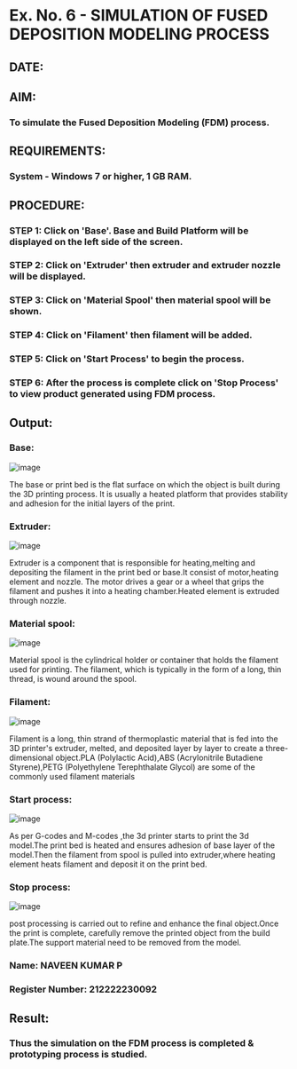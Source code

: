 # Ex. No. 6 - SIMULATION OF FUSED DEPOSITION MODELING PROCESS

## DATE: 
## AIM:
### To simulate the Fused Deposition Modeling (FDM) process.

## REQUIREMENTS:
### System - Windows 7 or higher, 1 GB RAM.

## PROCEDURE:
### STEP 1: Click on 'Base'. Base and Build Platform will be displayed on the left side of the screen.
### STEP 2: Click on 'Extruder' then extruder and extruder nozzle will be displayed.
### STEP 3: Click on 'Material Spool' then material spool will be shown.
### STEP 4: Click on 'Filament' then filament will be added.
### STEP 5: Click on 'Start Process' to begin the process.
### STEP 6: After the process is complete click on 'Stop Process' to view product generated using FDM process.


## Output:

### Base:

![image](https://github.com/gururamu08/Ex.-No---6.-SIMULATION-OF-FUSED-DEPOSITION-MODELING-PROCESS/assets/118707009/2bbd128a-30e4-4a61-8232-3887a971c346)

The base or print bed is the flat surface on which the object is built during the 3D printing process. It is usually a heated platform that provides stability and adhesion for the initial layers of the print.

### Extruder:

![image](https://github.com/gururamu08/Ex.-No---6.-SIMULATION-OF-FUSED-DEPOSITION-MODELING-PROCESS/assets/118707009/6322541c-fe07-4969-a2e3-fd6518f3e6a0)


Extruder is a component that is responsible for heating,melting and depositing the filament in the print bed or base.It consist of motor,heating element and nozzle. The motor drives a gear or a wheel that grips the filament and pushes it into a heating chamber.Heated element is extruded through nozzle.

### Material spool:

![image](https://github.com/gururamu08/Ex.-No---6.-SIMULATION-OF-FUSED-DEPOSITION-MODELING-PROCESS/assets/118707009/fe6b502e-569e-4fef-a772-3ed4cb45359a)


Material spool is the cylindrical holder or container that holds the filament used for printing. The filament, which is typically in the form of a long, thin thread, is wound around the spool.

### Filament:

![image](https://github.com/gururamu08/Ex.-No---6.-SIMULATION-OF-FUSED-DEPOSITION-MODELING-PROCESS/assets/118707009/e4f84282-c974-4ea9-989f-530ee7a08c28)


Filament is a long, thin strand of thermoplastic material that is fed into the 3D printer's extruder, melted, and deposited layer by layer to create a three-dimensional object.PLA (Polylactic Acid),ABS (Acrylonitrile Butadiene Styrene),PETG (Polyethylene Terephthalate Glycol) are some of the commonly used filament materials

### Start process:

![image](https://github.com/gururamu08/Ex.-No---6.-SIMULATION-OF-FUSED-DEPOSITION-MODELING-PROCESS/assets/118707009/5fb8a5e8-3cbf-4421-9431-75890afda662)


As per G-codes and M-codes ,the 3d printer starts to print the 3d model.The print bed is heated and ensures adhesion of base layer of the model.Then the filament from spool is pulled into extruder,where heating element heats filament and deposit it on the print bed.

### Stop process:

![image](https://github.com/gururamu08/Ex.-No---6.-SIMULATION-OF-FUSED-DEPOSITION-MODELING-PROCESS/assets/118707009/c5384eaf-1449-4929-a793-b0dbdac8e400)


post processing is carried out to refine and enhance the final object.Once the print is complete, carefully remove the printed object from the build plate.The support material need to be removed from the model.



### Name: NAVEEN KUMAR P
### Register Number: 212222230092 

## Result:
### Thus the simulation on the FDM process is completed & prototyping process is studied.
